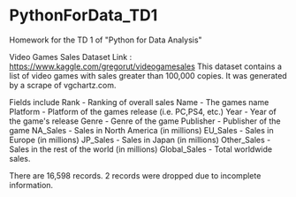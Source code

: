 # PythonForData_TD1
Homework for the TD 1 of "Python for Data Analysis" 


Video Games Sales Dataset
Link : https://www.kaggle.com/gregorut/videogamesales
This dataset contains a list of video games with sales greater than 100,000 copies. It was generated by a scrape of vgchartz.com.

Fields include
Rank - Ranking of overall sales
Name - The games name
Platform - Platform of the games release (i.e. PC,PS4, etc.)
Year - Year of the game's release
Genre - Genre of the game
Publisher - Publisher of the game
NA_Sales - Sales in North America (in millions)
EU_Sales - Sales in Europe (in millions)
JP_Sales - Sales in Japan (in millions)
Other_Sales - Sales in the rest of the world (in millions)
Global_Sales - Total worldwide sales.

There are 16,598 records. 2 records were dropped due to incomplete information.
